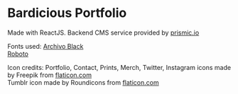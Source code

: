# Bardicious Portfolio

Made with ReactJS. Backend CMS service provided by [prismic.io](prismic.io)

Fonts used:
[Archivo Black](https://fonts.google.com/specimen/Archivo+Black)</br>
[Roboto](https://fonts.google.com/specimen/Roboto?query=roboto)

Icon credits:
Portfolio, Contact, Prints, Merch, Twitter, Instagram icons made by Freepik from [flaticon.com](www.flaticon.com)<br/>
Tumblr icon made by Roundicons from [flaticon.com](www.flaticon.com)
